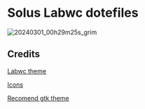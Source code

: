 <h1>Solus Labwc dotefiles</h1>

![20240301_00h29m25s_grim](https://github.com/Facundo-c-c/labwc-solus-dotefiles/assets/121110001/9e62a8fe-810a-45aa-9648-461b26d51f2e)


<h2>Credits</h2>

[Labwc theme](https://github.com/nathanielevan/gruvbox-material-openbox)

[Icons](https://www.gnome-look.org/p/1340791)

[Recomend gtk theme](https://www.pling.com/p/1681313/)
